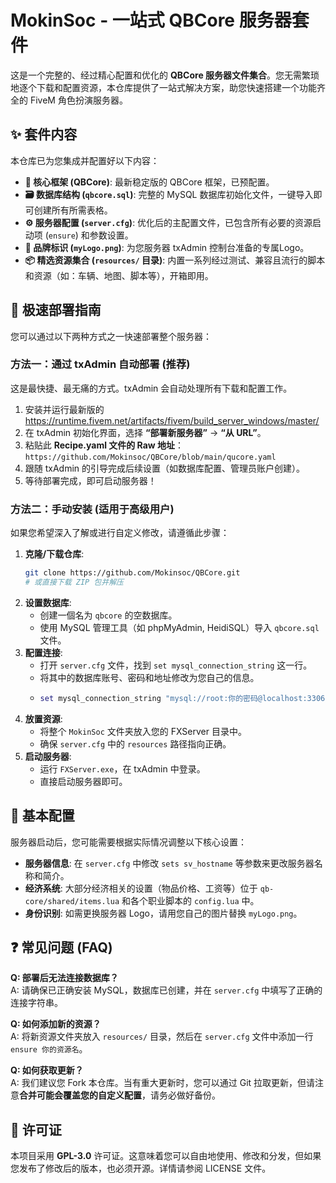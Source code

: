# **MokinSoc - 一站式 QBCore 服务器套件**

这是一个完整的、经过精心配置和优化的 **QBCore 服务器文件集合**。您无需繁琐地逐个下载和配置资源，本仓库提供了一站式解决方案，助您快速搭建一个功能齐全的 FiveM 角色扮演服务器。


## **✨ 套件内容**

本仓库已为您集成并配置好以下内容：

*   **🧩 核心框架 (QBCore)**: 最新稳定版的 QBCore 框架，已预配置。
*   **🗃️ 数据库结构 (`qbcore.sql`)**: 完整的 MySQL 数据库初始化文件，一键导入即可创建所有所需表格。
*   **⚙️ 服务器配置 (`server.cfg`)**: 优化后的主配置文件，已包含所有必要的资源启动项 (`ensure`) 和参数设置。
*   **🎨 品牌标识 (`myLogo.png`)**: 为您服务器 txAdmin 控制台准备的专属Logo。
*   **📦 精选资源集合 (`resources/` 目录)**: 内置一系列经过测试、兼容且流行的脚本和资源（如：车辆、地图、脚本等），开箱即用。

## **🚀 极速部署指南**

您可以通过以下两种方式之一快速部署整个服务器：

### **方法一：通过 txAdmin 自动部署 (推荐)**

这是最快捷、最无痛的方式。txAdmin 会自动处理所有下载和配置工作。

1.  安装并运行最新版的 https://runtime.fivem.net/artifacts/fivem/build_server_windows/master/
2.  在 txAdmin 初始化界面，选择 **“部署新服务器”** -> **“从 URL”**。
3.  粘贴此 **Recipe.yaml 文件的 Raw 地址**：
    `https://github.com/Mokinsoc/QBCore/blob/main/qucore.yaml`
4.  跟随 txAdmin 的引导完成后续设置（如数据库配置、管理员账户创建）。
5.  等待部署完成，即可启动服务器！

### **方法二：手动安装 (适用于高级用户)**

如果您希望深入了解或进行自定义修改，请遵循此步骤：

1.  **克隆/下载仓库**:
    ```bash
    git clone https://github.com/Mokinsoc/QBCore.git
    # 或直接下载 ZIP 包并解压
    ```
2.  **设置数据库**:
    *   创建一個名为 `qbcore` 的空数据库。
    *   使用 MySQL 管理工具（如 phpMyAdmin, HeidiSQL）导入 `qbcore.sql` 文件。
3.  **配置连接**:
    *   打开 `server.cfg` 文件，找到 `set mysql_connection_string` 这一行。
    *   将其中的数据库账号、密码和地址修改为您自己的信息。
    *   ```lua
        set mysql_connection_string "mysql://root:你的密码@localhost:3306/qbcore"
        ```
4.  **放置资源**:
    *   将整个 `MokinSoc` 文件夹放入您的 FXServer 目录中。
    *   确保 `server.cfg` 中的 `resources` 路径指向正确。
5.  **启动服务器**:
    *   运行 `FXServer.exe`，在 txAdmin 中登录。
    *   直接启动服务器即可。

## **🔧 基本配置**

服务器启动后，您可能需要根据实际情况调整以下核心设置：

*   **服务器信息**: 在 `server.cfg` 中修改 `sets sv_hostname` 等参数来更改服务器名称和简介。
*   **经济系统**: 大部分经济相关的设置（物品价格、工资等）位于 `qb-core/shared/items.lua` 和各个职业脚本的 `config.lua` 中。
*   **身份识别**: 如需更换服务器 Logo，请用您自己的图片替换 `myLogo.png`。

## **❓ 常见问题 (FAQ)**

**Q: 部署后无法连接数据库？**  
A: 请确保已正确安装 MySQL，数据库已创建，并在 `server.cfg` 中填写了正确的连接字符串。

**Q: 如何添加新的资源？**  
A: 将新资源文件夹放入 `resources/` 目录，然后在 `server.cfg` 文件中添加一行 `ensure 你的资源名`。

**Q: 如何获取更新？**  
A: 我们建议您 Fork 本仓库。当有重大更新时，您可以通过 Git 拉取更新，但请注意**合并可能会覆盖您的自定义配置**，请务必做好备份。

## **📜 许可证**

本项目采用 **GPL-3.0** 许可证。这意味着您可以自由地使用、修改和分发，但如果您发布了修改后的版本，也必须开源。详情请参阅 LICENSE 文件。